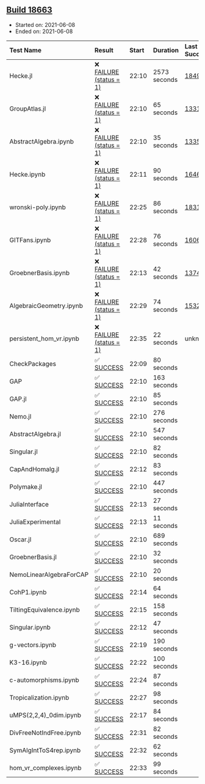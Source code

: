 ## [Build 18663](https://oscarci.mathematik.uni-kl.de/job/oscar/18663/)

* Started on: 2021-06-08
* Ended on: 2021-06-08

| Test Name    | Result | Start | Duration | Last Success | First Failure |
|:-------------|:-------|:------|:---------|:-------------|:--------------|
| Hecke.jl | ❌ [FAILURE (status = 1)](https://oscarci.mathematik.uni-kl.de/job/oscar/18663/artifact/logs/build-18663/Hecke.jl.log) | 22:10 | 2573 seconds | [18490](https://oscarci.mathematik.uni-kl.de/job/oscar/18490/) | [18491](https://oscarci.mathematik.uni-kl.de/job/oscar/18491/) |
| GroupAtlas.jl | ❌ [FAILURE (status = 1)](https://oscarci.mathematik.uni-kl.de/job/oscar/18663/artifact/logs/build-18663/GroupAtlas.jl.log) | 22:10 | 65 seconds | [13311](https://oscarci.mathematik.uni-kl.de/job/oscar/13311/) | [13312](https://oscarci.mathematik.uni-kl.de/job/oscar/13312/) |
| AbstractAlgebra.ipynb | ❌ [FAILURE (status = 1)](https://oscarci.mathematik.uni-kl.de/job/oscar/18663/artifact/logs/build-18663/AbstractAlgebra.ipynb.log) | 22:10 | 35 seconds | [13355](https://oscarci.mathematik.uni-kl.de/job/oscar/13355/) | [13356](https://oscarci.mathematik.uni-kl.de/job/oscar/13356/) |
| Hecke.ipynb | ❌ [FAILURE (status = 1)](https://oscarci.mathematik.uni-kl.de/job/oscar/18663/artifact/logs/build-18663/Hecke.ipynb.log) | 22:11 | 90 seconds | [16463](https://oscarci.mathematik.uni-kl.de/job/oscar/16463/) | [16464](https://oscarci.mathematik.uni-kl.de/job/oscar/16464/) |
| wronski-poly.ipynb | ❌ [FAILURE (status = 1)](https://oscarci.mathematik.uni-kl.de/job/oscar/18663/artifact/logs/build-18663/wronski-poly.ipynb.log) | 22:25 | 86 seconds | [18314](https://oscarci.mathematik.uni-kl.de/job/oscar/18314/) | [18315](https://oscarci.mathematik.uni-kl.de/job/oscar/18315/) |
| GITFans.ipynb | ❌ [FAILURE (status = 1)](https://oscarci.mathematik.uni-kl.de/job/oscar/18663/artifact/logs/build-18663/GITFans.ipynb.log) | 22:28 | 76 seconds | [16068](https://oscarci.mathematik.uni-kl.de/job/oscar/16068/) | [16069](https://oscarci.mathematik.uni-kl.de/job/oscar/16069/) |
| GroebnerBasis.ipynb | ❌ [FAILURE (status = 1)](https://oscarci.mathematik.uni-kl.de/job/oscar/18663/artifact/logs/build-18663/GroebnerBasis.ipynb.log) | 22:13 | 42 seconds | [13748](https://oscarci.mathematik.uni-kl.de/job/oscar/13748/) | [13749](https://oscarci.mathematik.uni-kl.de/job/oscar/13749/) |
| AlgebraicGeometry.ipynb | ❌ [FAILURE (status = 1)](https://oscarci.mathematik.uni-kl.de/job/oscar/18663/artifact/logs/build-18663/AlgebraicGeometry.ipynb.log) | 22:29 | 74 seconds | [15322](https://oscarci.mathematik.uni-kl.de/job/oscar/15322/) | [15323](https://oscarci.mathematik.uni-kl.de/job/oscar/15323/) |
| persistent_hom_vr.ipynb | ❌ [FAILURE (status = 1)](https://oscarci.mathematik.uni-kl.de/job/oscar/18663/artifact/logs/build-18663/persistent_hom_vr.ipynb.log) | 22:35 | 22 seconds | unknown | unknown |
| CheckPackages | ✅ [SUCCESS](https://oscarci.mathematik.uni-kl.de/job/oscar/18663/artifact/logs/build-18663/CheckPackages.log) | 22:09 | 80 seconds |  |  |
| GAP | ✅ [SUCCESS](https://oscarci.mathematik.uni-kl.de/job/oscar/18663/artifact/logs/build-18663/GAP.log) | 22:10 | 163 seconds |  |  |
| GAP.jl | ✅ [SUCCESS](https://oscarci.mathematik.uni-kl.de/job/oscar/18663/artifact/logs/build-18663/GAP.jl.log) | 22:10 | 85 seconds |  |  |
| Nemo.jl | ✅ [SUCCESS](https://oscarci.mathematik.uni-kl.de/job/oscar/18663/artifact/logs/build-18663/Nemo.jl.log) | 22:10 | 276 seconds |  |  |
| AbstractAlgebra.jl | ✅ [SUCCESS](https://oscarci.mathematik.uni-kl.de/job/oscar/18663/artifact/logs/build-18663/AbstractAlgebra.jl.log) | 22:10 | 547 seconds |  |  |
| Singular.jl | ✅ [SUCCESS](https://oscarci.mathematik.uni-kl.de/job/oscar/18663/artifact/logs/build-18663/Singular.jl.log) | 22:10 | 82 seconds |  |  |
| CapAndHomalg.jl | ✅ [SUCCESS](https://oscarci.mathematik.uni-kl.de/job/oscar/18663/artifact/logs/build-18663/CapAndHomalg.jl.log) | 22:12 | 83 seconds |  |  |
| Polymake.jl | ✅ [SUCCESS](https://oscarci.mathematik.uni-kl.de/job/oscar/18663/artifact/logs/build-18663/Polymake.jl.log) | 22:10 | 447 seconds |  |  |
| JuliaInterface | ✅ [SUCCESS](https://oscarci.mathematik.uni-kl.de/job/oscar/18663/artifact/logs/build-18663/JuliaInterface.log) | 22:13 | 27 seconds |  |  |
| JuliaExperimental | ✅ [SUCCESS](https://oscarci.mathematik.uni-kl.de/job/oscar/18663/artifact/logs/build-18663/JuliaExperimental.log) | 22:13 | 11 seconds |  |  |
| Oscar.jl | ✅ [SUCCESS](https://oscarci.mathematik.uni-kl.de/job/oscar/18663/artifact/logs/build-18663/Oscar.jl.log) | 22:10 | 689 seconds |  |  |
| GroebnerBasis.jl | ✅ [SUCCESS](https://oscarci.mathematik.uni-kl.de/job/oscar/18663/artifact/logs/build-18663/GroebnerBasis.jl.log) | 22:10 | 32 seconds |  |  |
| NemoLinearAlgebraForCAP | ✅ [SUCCESS](https://oscarci.mathematik.uni-kl.de/job/oscar/18663/artifact/logs/build-18663/NemoLinearAlgebraForCAP.log) | 22:10 | 20 seconds |  |  |
| CohP1.ipynb | ✅ [SUCCESS](https://oscarci.mathematik.uni-kl.de/job/oscar/18663/artifact/logs/build-18663/CohP1.ipynb.log) | 22:14 | 64 seconds |  |  |
| TiltingEquivalence.ipynb | ✅ [SUCCESS](https://oscarci.mathematik.uni-kl.de/job/oscar/18663/artifact/logs/build-18663/TiltingEquivalence.ipynb.log) | 22:15 | 158 seconds |  |  |
| Singular.ipynb | ✅ [SUCCESS](https://oscarci.mathematik.uni-kl.de/job/oscar/18663/artifact/logs/build-18663/Singular.ipynb.log) | 22:12 | 47 seconds |  |  |
| g-vectors.ipynb | ✅ [SUCCESS](https://oscarci.mathematik.uni-kl.de/job/oscar/18663/artifact/logs/build-18663/g-vectors.ipynb.log) | 22:19 | 190 seconds |  |  |
| K3-16.ipynb | ✅ [SUCCESS](https://oscarci.mathematik.uni-kl.de/job/oscar/18663/artifact/logs/build-18663/K3-16.ipynb.log) | 22:22 | 100 seconds |  |  |
| c-automorphisms.ipynb | ✅ [SUCCESS](https://oscarci.mathematik.uni-kl.de/job/oscar/18663/artifact/logs/build-18663/c-automorphisms.ipynb.log) | 22:24 | 87 seconds |  |  |
| Tropicalization.ipynb | ✅ [SUCCESS](https://oscarci.mathematik.uni-kl.de/job/oscar/18663/artifact/logs/build-18663/Tropicalization.ipynb.log) | 22:27 | 98 seconds |  |  |
| uMPS(2,2,4)_0dim.ipynb | ✅ [SUCCESS](https://oscarci.mathematik.uni-kl.de/job/oscar/18663/artifact/logs/build-18663/uMPS-2-2-4-_0dim.ipynb.log) | 22:17 | 84 seconds |  |  |
| DivFreeNotIndFree.ipynb | ✅ [SUCCESS](https://oscarci.mathematik.uni-kl.de/job/oscar/18663/artifact/logs/build-18663/DivFreeNotIndFree.ipynb.log) | 22:31 | 82 seconds |  |  |
| SymAlgIntToS4rep.ipynb | ✅ [SUCCESS](https://oscarci.mathematik.uni-kl.de/job/oscar/18663/artifact/logs/build-18663/SymAlgIntToS4rep.ipynb.log) | 22:32 | 62 seconds |  |  |
| hom_vr_complexes.ipynb | ✅ [SUCCESS](https://oscarci.mathematik.uni-kl.de/job/oscar/18663/artifact/logs/build-18663/hom_vr_complexes.ipynb.log) | 22:33 | 99 seconds |  |  |
